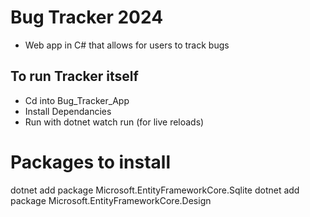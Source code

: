 # Bug Tracker 2024
- Web app in C# that allows for users to track bugs

## To run Tracker itself
- Cd into Bug_Tracker_App
- Install Dependancies 
- Run with dotnet watch run (for live reloads)


# Packages to install
dotnet add package Microsoft.EntityFrameworkCore.Sqlite
dotnet add package Microsoft.EntityFrameworkCore.Design
